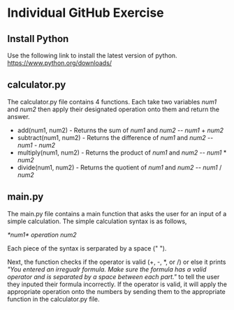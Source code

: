 # Individual GitHub Exercise
## Install Python
Use the following link to install the latest version of python.
https://www.python.org/downloads/

## calculator.py
The calculator.py file contains 4 functions. Each take two variables *num1* and *num2* then apply their designated operation onto them and return the answer.
* add(num1, num2) - Returns the sum of *num1* and *num2* -- *num1* + *num2*
* subtract(num1, num2) - Returns the difference of *num1* and *num2* -- *num1* - *num2*
* multiply(num1, num2) - Returns the product of *num1* and *num2* -- *num1* * *num2*
* divide(num1, num2) - Returns the quotient of *num1* and *num2* -- *num1* / *num2*

## main.py
The main.py file contains a main function that asks the user for an input of a simple calculation. The simple calculation syntax is as follows,

*\*num1\** *operation* *num2*

Each piece of the syntax is serparated by a space (" ").

Next, the function checks if the operator is valid (+, -, *, or /) or else it prints *"You entered an irregualr formula. Make sure the formula has a valid operator and is separated by a space between each part."* to tell the user they inputed their formula incorrectly. If the operator is valid, it will apply the appropriate operation onto the numbers by sending them to the appropriate function in the calculator.py file.
